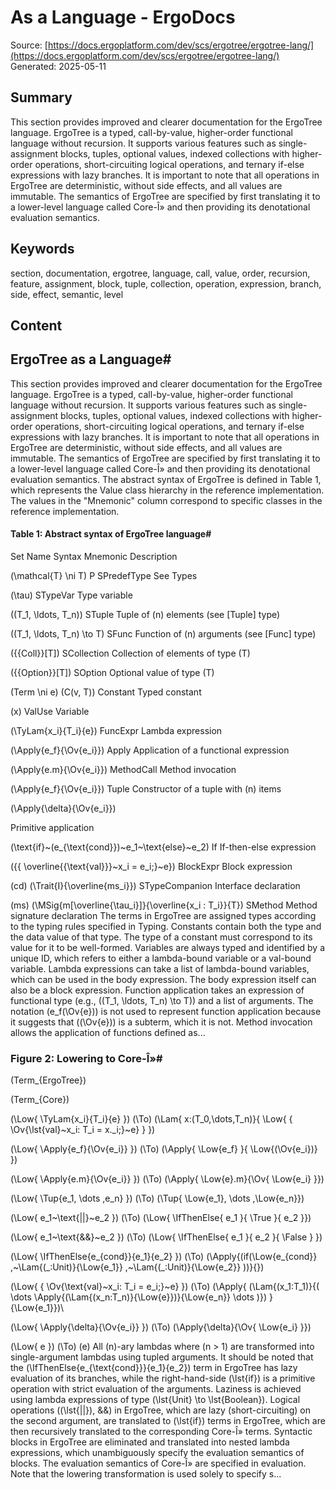 # As a Language - ErgoDocs
Source: [https://docs.ergoplatform.com/dev/scs/ergotree/ergotree-lang/](https://docs.ergoplatform.com/dev/scs/ergotree/ergotree-lang/)
Generated: 2025-05-11

## Summary
This section provides improved and clearer documentation for the ErgoTree language. ErgoTree is a typed, call-by-value, higher-order functional language without recursion. It supports various features such as single-assignment blocks, tuples, optional values, indexed collections with higher-order operations, short-circuiting logical operations, and ternary if-else expressions with lazy branches. It is important to note that all operations in ErgoTree are deterministic, without side effects, and all values are immutable. The semantics of ErgoTree are specified by first translating it to a lower-level language called Core-Î» and then providing its denotational evaluation semantics.

## Keywords
section, documentation, ergotree, language, call, value, order, recursion, feature, assignment, block, tuple, collection, operation, expression, branch, side, effect, semantic, level

## Content
## ErgoTree as a Language#
This section provides improved and clearer documentation for the ErgoTree language. ErgoTree is a typed, call-by-value, higher-order functional language without recursion. It supports various features such as single-assignment blocks, tuples, optional values, indexed collections with higher-order operations, short-circuiting logical operations, and ternary if-else expressions with lazy branches. It is important to note that all operations in ErgoTree are deterministic, without side effects, and all values are immutable.
The semantics of ErgoTree are specified by first translating it to a lower-level language called Core-Î» and then providing its denotational evaluation semantics. The abstract syntax of ErgoTree is defined in Table 1, which represents the Value class hierarchy in the reference implementation. The values in the "Mnemonic" column correspond to specific classes in the reference implementation.

#### Table 1: Abstract syntax of ErgoTree language#
Set Name
Syntax
Mnemonic
Description




\(\mathcal{T} \ni T\)
P
SPredefType
See Types



\(\tau\)
STypeVar
Type variable



\((T_1, \ldots, T_n)\)
STuple
Tuple of \(n\) elements (see [Tuple] type)



\((T_1, \ldots, T_n) \to T\)
SFunc
Function of \(n\) arguments (see [Func] type)



\({{Coll}}[T]\)
SCollection
Collection of elements of type \(T\)



\({{Option}}[T]\)
SOption
Optional value of type \(T\)


\(Term \ni e\)
\(C(v, T)\)
Constant
Typed constant



\(x\)
ValUse
Variable



\(\TyLam{x_i}{T_i}{e}\)
FuncExpr
Lambda expression



\(\Apply{e_f}{\Ov{e_i}}\)
Apply
Application of a functional expression



\(\Apply{e.m}{\Ov{e_i}}\)
MethodCall
Method invocation



\(\Apply{e_f}{\Ov{e_i}}\)
Tuple
Constructor of a tuple with \(n\) items



\(\Apply{\delta}{\Ov{e_i}}\)

Primitive application



\(\text{if}~(e_{\text{cond}})~e_1~\text{else}~e_2\)
If
If-then-else expression



\(\{{ \overline{{\text{val}}}~x_i = e_i;}~e\}\)
BlockExpr
Block expression


\(cd\)
\(\Trait{I}{\overline{ms_i}}\)
STypeCompanion
Interface declaration


\(ms\)
\(\MSig{m[\overline{\tau_i}]}{\overline{x_i : T_i}}{T}\)
SMethod
Method signature declaration
The terms in ErgoTree are assigned types according to the typing rules specified in Typing.
Constants contain both the type and the data value of that type. The type of a constant must correspond to its value for it to be well-formed.
Variables are always typed and identified by a unique ID, which refers to either a lambda-bound variable or a val-bound variable.
Lambda expressions can take a list of lambda-bound variables, which can be used in the body expression. The body expression itself can also be a block expression.
Function application takes an expression of functional type (e.g., \((T_1, \ldots, T_n) \to T\)) and a list of arguments. The notation \(e_f(\Ov{e})\) is not used to represent function application because it suggests that \((\Ov{e})\) is a subterm, which it is not.
Method invocation allows the application of functions defined as...

### Figure 2: Lowering to Core-Î»#
\(Term_{ErgoTree}\)

\(Term_{Core}\)




\(\Low{ \TyLam{x_i}{T_i}{e}      }\)
\(\To\)
\(\Lam{   x:(T_0,\dots,T_n)}{ \Low{ \{ \Ov{\lst{val}~x_i: T_i = x.\_i;}~e\} } }\)


\(\Low{ \Apply{e_f}{\Ov{e_i}}    }\)
\(\To\)
\(\Apply{ \Low{e_f} }{ \Low{(\Ov{e_i})} }\)


\(\Low{ \Apply{e.m}{\Ov{e_i}}    }\)
\(\To\)
\(\Apply{ \Low{e}.m}{\Ov{ \Low{e_i} }}\)


\(\Low{ \Tup{e_1, \dots ,e_n}    }\)
\(\To\)
\(\Tup{   \Low{e_1}, \dots ,\Low{e_n}}\)


\(\Low{ e_1~\text{\|\|}~e_2        }\)
\(\To\)
\(\Low{   \IfThenElse{ e_1 }{ \True }{ e_2 }}\)


\(\Low{ e_1~\text{&&}~e_2      }\)
\(\To\)
\(\Low{   \IfThenElse{ e_1 }{ e_2 }{ \False } }\)


\(\Low{ \IfThenElse{e_{cond}}{e_1}{e_2} }\)
\(\To\)
\(\Apply{(if(\Low{e_{cond}} ,~\Lam{(\_:Unit)}{\Low{e_1}} ,~\Lam{(\_:Unit)}{\Low{e_2}} ))}{}\)


\(\Low{ \{ \Ov{\text{val}~x_i: T_i = e_i;}~e\} }\)
\(\To\)
\(\Apply{ (\Lam{(x_1:T_1)}{( \dots \Apply{(\Lam{(x_n:T_n)}{\Low{e}})}{\Low{e_n}} \dots )}) }{\Low{e_1}}\)\


\(\Low{ \Apply{\delta}{\Ov{e_i}} }\)
\(\To\)
\(\Apply{\delta}{\Ov{ \Low{e_i} }}\)


\(\Low{ e }\)
\(\To\)
\(e\)
All \(n\)-ary lambdas where \(n > 1\) are transformed into single-argument lambdas using tupled arguments.
It should be noted that the \(\IfThenElse{e_{\text{cond}}}{e_1}{e_2}\) term in ErgoTree has lazy evaluation of its branches, while the right-hand-side \(\lst{if}\) is a primitive operation with strict evaluation of the arguments. Laziness is achieved using lambda expressions of type \(\lst{Unit} \to \lst{Boolean}\).
Logical operations (\(\lst{||}\), &&) in ErgoTree, which are lazy (short-circuiting) on the second argument, are translated to \(\lst{if}\) terms in ErgoTree, which are then recursively translated to the corresponding Core-Î» terms.
Syntactic blocks in ErgoTree are eliminated and translated into nested lambda expressions, which unambiguously specify the evaluation semantics of blocks. The evaluation semantics of Core-Î» are specified in evaluation.
Note that the lowering transformation is used solely to specify s...
